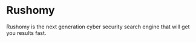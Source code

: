 # Rushomy
Rushomy is the next generation cyber security search engine that will get you results fast.
